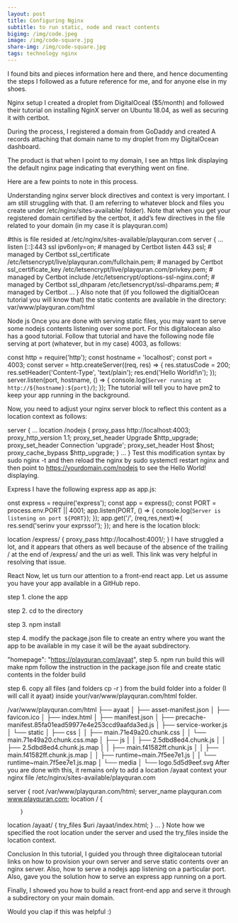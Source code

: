 ```yaml
---
layout: post
title: Configuring Nginx
subtitle: to run static, node and react contents
bigimg: /img/code.jpeg
image: /img/code-square.jpg
share-img: /img/code-square.jpg
tags: technology nginx
---
```

I found bits and pieces information here and there, and hence documenting the steps I followed as a future reference for me, and for anyone else in my shoes.

Nginx setup
I created a droplet from DigitalOceal ($5/month) and followed their tutorial on installing NginX server on Ubuntu 18.04, as well as securing it with certbot.

During the process, I registered a domain from GoDaddy and created A records attaching that domain name to my droplet from my DigitalOcean dashboard.

The product is that when I point to my domain, I see an https link displaying the default nginx page indicating that everything went on fine.

Here are a few points to note in this process.

Understanding nginx server block directives and context is very important. I am still struggling with that. (I am referring to whatever block and files you create under /etc/nginx/sites-available/ folder). Note that when you get your registered domain certified by the certbot, it add’s few directives in the file related to your domain (in my case it is playquran.com)

#this is file resided at /etc/nginx/sites-available/playquran.com
server {
...
listen [::]:443 ssl ipv6only=on; # managed by Certbot
    listen 443 ssl; # managed by Certbot
    ssl_certificate /etc/letsencrypt/live/playquran.com/fullchain.pem; # managed by Certbot
    ssl_certificate_key /etc/letsencrypt/live/playquran.com/privkey.pem; # managed by Certbot
    include /etc/letsencrypt/options-ssl-nginx.conf; # managed by Certbot
    ssl_dhparam /etc/letsencrypt/ssl-dhparams.pem; # managed by Certbot
...
}
Also note that (if you followed the digitialOcean tutorial you will know that) the static contents are available in the directory: var/www/playquran.com/html

Node js
Once you are done with serving static files, you may want to serve some nodejs contents listening over some port. For this digitalocean also has a good tutorial. Follow that tutorial and have the following node file serving at port (whatever, but in my case) 4003, as follows:

const http = require('http');
const hostname = 'localhost';
const port = 4003;
const server = http.createServer((req, res) => {
  res.statusCode = 200;
  res.setHeader('Content-Type', 'text/plain');
  res.end('Hello World!\n');
});
server.listen(port, hostname, () => {
  console.log(`Server running at http://${hostname}:${port}/`);
});
The tutorial will tell you to have pm2 to keep your app running in the background.

Now, you need to adjust your nginx server block to reflect this content as a location context as follows:

server {
...
location /nodejs {
        proxy_pass http://localhost:4003;
        proxy_http_version 1.1;
        proxy_set_header Upgrade $http_upgrade;
        proxy_set_header Connection 'upgrade';
        proxy_set_header Host $host;
        proxy_cache_bypass $http_upgrade;
    }
...
}
Test this modification syntax by sudo nginx -t and then reload the nginx by sudo systemctl restart nginx and then point to https://yourdomain.com/nodejs to see the Hello World! displaying.

Express
I have the following express app as app.js:

onst express = require('express');
const app = express();
const PORT = process.env.PORT || 4001;
app.listen(PORT, () => {
  console.log(`Server is listening on port ${PORT}`);
});
app.get('/', (req,res,next)=>{
 res.send('serinv your exprsso!');
});
and here is the location block:

location /express/ {
                proxy_pass http://localhost:4001/;
}
I have struggled a lot, and it appears that others as well because of the absence of the trailing / at the end of /express/ and the uri as well. This link was very helpful in resolving that issue.

React
Now, let us turn our attention to a front-end react app. Let us assume you have your app available in a GitHub repo.

step 1. clone the app

step 2. cd to the directory

step 3. npm install

step 4. modify the package.json file to create an entry where you want the app to be available in my case it will be the ayaat subdirectory.

"homepage": "https://playquran.com/ayaat",
step 5. npm run build this will make npm follow the instruction in the package.json file and create static contents in the folder build

step 6. copy all files (and folders cp -r ) from the build folder into a folder (I will call it ayaat) inside your/var/www/playquran.com/html folder.

/var/www/playquran.com/html
├── ayaat
│   ├── asset-manifest.json
│   ├── favicon.ico
│   ├── index.html
│   ├── manifest.json
│   ├── precache-manifest.85fa01ead59977e4e253ccd9aafda3ed.js
│   ├── service-worker.js
│   └── static
│       ├── css
│       │   ├── main.71e49a20.chunk.css
│       │   └── main.71e49a20.chunk.css.map
│       ├── js
│       │   ├── 2.5dbd8ed4.chunk.js
│       │   ├── 2.5dbd8ed4.chunk.js.map
│       │   ├── main.f41582ff.chunk.js
│       │   ├── main.f41582ff.chunk.js.map
│       │   ├── runtime~main.7f5ee7e1.js
│       │   └── runtime~main.7f5ee7e1.js.map
│       └── media
│           └── logo.5d5d9eef.svg
After you are done with this, it remains only to add a location /ayaat context your nginx file /etc/nginx/sites-available/playquran.com

server {
root /var/www/playquran.com/html;
server_name playquran.com www.playquran.com;
location / {

        }
location /ayaat/ {
 try_files $uri /ayaat/index.html;
 }
...
}
Note how we specified the root location under the server and used the try_files inside the location context.

Conclusion
In this tutorial, I guided you through three digitalocean tutorial links on how to provision your own server and serve static contents over an nginx server. Also, how to serve a nodejs app listening on a particular port. Also, gave you the solution how to serve an express app running on a port.

Finally, I showed you how to build a react front-end app and serve it through a subdirectory on your main domain.

Would you clap if this was helpful :)
